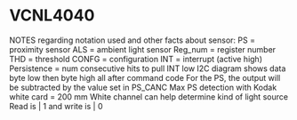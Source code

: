 # VCNL4040

NOTES regarding notation used and other facts about sensor:
PS = proximity sensor 
ALS = ambient light sensor
Reg_num = register number 
THD = threshold
CONFG = configuration
INT = interrupt (active high)
Persistence = num consecutive hits to pull INT low
I2C diagram shows data byte low then byte high all after command code
For the PS, the output will be subtracted by the value set in PS_CANC
Max PS detection with Kodak white card = 200 mm
White channel can help determine kind of light source
Read is | 1 and write is | 0
